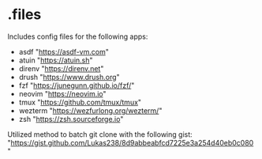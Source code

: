 # .files

Includes config files for the following apps:
- asdf      "https://asdf-vm.com"
- atuin     "https://atuin.sh"
- direnv    "https://direnv.net"
- drush     "https://www.drush.org"
- fzf       "https://junegunn.github.io/fzf/"
- neovim    "https://neovim.io"
- tmux      "https://github.com/tmux/tmux"
- wezterm   "https://wezfurlong.org/wezterm/"
- zsh       "https://zsh.sourceforge.io"

Utilized method to batch git clone with the following gist: "https://gist.github.com/Lukas238/8d9abbeabfcd7225e3a254d40eb0c080"
